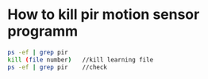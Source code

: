 # How to kill pir motion sensor programm
```bash
ps -ef | grep pir 
kill (file number)   //kill learning file 
ps -ef | grep pir    //check  
```
